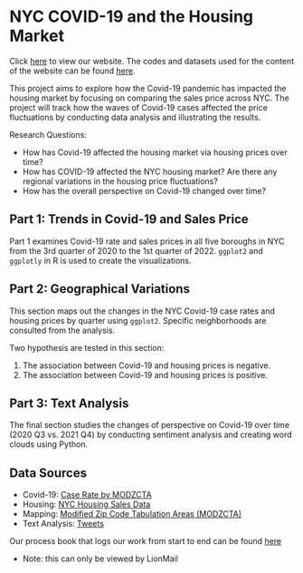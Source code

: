 # NYC COVID-19 and the Housing Market

Click [here](https://2hyunie.github.io/qmss-dv-group-g/index.html) to view our website.
The codes and datasets used for the content of the website can be found [here](https://github.com/QMSS-G5063-2022/Group_G_Covid_Housing_Prices).

This project aims to explore how the Covid-19 pandemic has impacted the housing market by focusing on comparing the sales price across NYC. The project will track how the waves of Covid-19 cases affected the price fluctuations by conducting data analysis and illustrating the results.

Research Questions:
* How has Covid-19 affected the housing market via housing prices over time?
* How has COVID-19 affected the NYC housing market? Are there any regional variations in the housing price fluctuations?
* How has the overall perspective on Covid-19 changed over time?

## Part 1: Trends in Covid-19 and Sales Price

Part 1 examines Covid-19 rate and sales prices in all five boroughs in NYC from the 3rd quarter of 2020 to the 1st quarter of 2022. `ggplot2` and `ggplotly` in R is used to create the visualizations.

## Part 2: Geographical Variations

This section maps out the changes in the NYC Covid-19 case rates and housing prices by quarter using `ggplot2`. Specific neighborhoods are consulted from the analysis.

Two hypothesis are tested in this section:

1. The association between Covid-19 and housing prices is negative.
2. The association between Covid-19 and housing prices is positive.

## Part 3: Text Analysis

The final section studies the changes of perspective on Covid-19 over time (2020 Q3 vs. 2021 Q4) by conducting sentiment analysis and creating word clouds using Python.

## Data Sources

* Covid-19: [Case Rate by MODZCTA](https://github.com/nychealth/coronavirus-data/blob/master/trends/caserate-by-modzcta.csv)
* Housing: [NYC Housing Sales Data](https://www1.nyc.gov/site/finance/taxes/property-annualized-sales-update.page)
* Mapping: [Modified Zip Code Tabulation Areas (MODZCTA)](https://data.cityofnewyork.us/Health/Modified-Zip-Code-Tabulation-Areas-MODZCTA-/pri4-ifjk)
* Text Analysis: [Tweets](https://github.com/QMSS-G5063-2022/Group_G_Covid_Housing_Prices/tree/main/Part3_data)

Our process book that logs our work from start to end can be found [here](https://docs.google.com/document/d/1xeExYWJWVvAeyePif__lbE5q5tvxCoxBYs8WfAIuTLs/edit?usp=sharing)
- Note: this can only be viewed by LionMail
